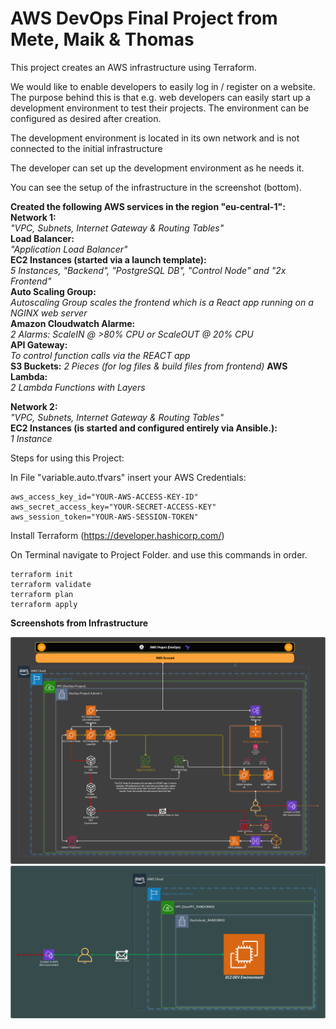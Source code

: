 # AWS DevOps Final Project from Mete, Maik & Thomas


This project creates an AWS infrastructure using Terraform. 

We would like to enable developers to easily log in / register on a website.
The purpose behind this is that e.g. web developers can easily start up a 
development environment to test their projects.
The environment can be configured as desired after creation.

The development environment is located in its own network and is not connected to the initial infrastructure

The developer can set up the development environment as he needs it.

You can see the setup of the infrastructure in the screenshot (bottom).

**Created the following AWS services in the region "eu-central-1":**<br /> 
**Network 1:** <br /> 
_"VPC, Subnets, Internet Gateway & Routing Tables"_<br /> 
**Load Balancer:** <br /> 
_"Application Load Balancer"_<br /> 
**EC2 Instances (started via a launch template):** <br /> 
_5 Instances, "Backend", "PostgreSQL DB", "Control Node" and "2x Frontend"_<br /> 
**Auto Scaling Group:** <br /> 
_Autoscaling Group scales the frontend which is a React app running on a NGINX web server_<br /> 
**Amazon Cloudwatch Alarme:**<br /> 
_2 Alarms: ScaleIN @ >80% CPU or ScaleOUT @ 20% CPU_<br /> 
**API Gateway:**<br /> 
_To control function calls via the REACT app_<br /> 
**S3 Buckets:**
_2 Pieces (for log files & build files from frontend)_
**AWS Lambda:**<br /> 
_2 Lambda Functions with Layers<br />_

**Network 2:**<br /> 
_"VPC, Subnets, Internet Gateway & Routing Tables"_<br /> 
**EC2 Instances (is started and configured entirely via Ansible.):**<br /> 
_1 Instance_<br /> 


Steps for using this Project:

In File "variable.auto.tfvars" insert your AWS Credentials:
```
aws_access_key_id="YOUR-AWS-ACCESS-KEY-ID"
aws_secret_access_key="YOUR-SECRET-ACCESS-KEY"
aws_session_token="YOUR-AWS-SESSION-TOKEN"
```
Install Terraform (https://developer.hashicorp.com/)

On Terminal navigate to Project Folder.
and use this commands in order.
```
terraform init
terraform validate
terraform plan
terraform apply
```
**Screenshots from Infrastructure**

![Alt text](/DevOps-Project/images/DevOps-Project.png?raw=true "DevOps-Project")
![Alt text](/DevOps-Project/images/Dev-Environment.png?raw=true "Dev Environment")